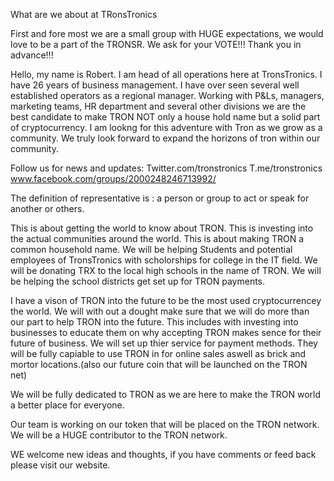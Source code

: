 What are we about at TRonsTronics 

First and fore most we are a small group with HUGE expectations, we would love to be a part of the TRONSR. We ask for your VOTE!!! 
                                                     Thank you in advance!!!

Hello, my name is Robert. I am head of all operations here at TronsTronics. I have 26 years of business management. I have over seen several well established operators as a regional manager. Working with P&Ls, managers, marketing teams, HR department and several other divisions we are the best candidate to make TRON NOT only a house hold name but a solid part of cryptocurrency. I am lookng for this adventure with Tron as we grow as a community. We truly look forward to expand the horizons of tron within our community. 

Follow us for news and updates:
Twitter.com/tronstronics
T.me/tronstronics
www.facebook.com/groups/2000248246713992/

The definition of representative is : a person or group to act or speak for another or others. 

This is about getting the world to know about TRON. This is investing into the actual communities around the world. This is about making TRON a common household name. We will be helping Students and potential employees of TronsTronics with scholorships for college in the IT field. We will be donating TRX to the local high schools in the name of TRON. We will be helping the school districts get set up for TRON payments.   

 I have a vison of TRON into the future to be the most used cryptocurrencey the world. We will with out a dought make sure that we will do more than our part to help TRON into the future. This includes with investing into businesses to educate them on why accepting TRON makes sence for their future of business. We will set up thier service for payment methods. They will be fully capiable to use TRON in for online sales aswell as brick and mortor locations.(also our future coin that will be launched on the TRON net) 

We will be fully dedicated to TRON as we are here to make the TRON world a better place for everyone. 

Our team is working on our token that will be placed on the TRON network. We will be a HUGE contributor to the TRON network. 

WE welcome new ideas and thoughts, if you have comments or feed back please visit our website.  
